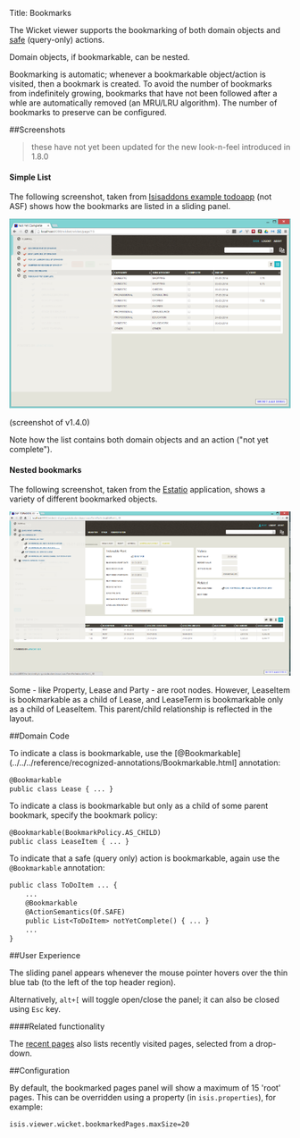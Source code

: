 Title: Bookmarks

The Wicket viewer supports the bookmarking of both domain objects and [safe](../../../reference/recognized-annotations/ActionSemantics.html) (query-only) actions.  

Domain objects, if bookmarkable, can be nested.

Bookmarking is automatic; whenever a bookmarkable object/action is visited, then a bookmark is created.  To avoid the number of bookmarks from indefinitely growing, bookmarks that have not been followed after a whle are automatically removed (an MRU/LRU algorithm).  The number of bookmarks to preserve can be configured.

##Screenshots

> these have not yet been updated for the new look-n-feel introduced in 1.8.0

#### Simple List

The following screenshot, taken from [Isisaddons example todoapp](https://github.com/isisaddons/isis-app-todoapp) (not ASF) shows how the bookmarks are listed in a sliding panel.

<a href="images/bookmarks/bookmarked-pages-panel.png"><img src="images/bookmarks/bookmarked-pages-panel-940.png"/></a>

(screenshot of v1.4.0)

Note how the list contains both domain objects and an action ("not yet complete").

#### Nested bookmarks

The following screenshot, taken from the [Estatio](https://github.com/estatio/estatio) application, shows a variety of different bookmarked objects.  

<a href="images/bookmarks/bookmarked-pages-panel-estatio.png"><img src="images/bookmarks/bookmarked-pages-panel-estatio-940.png"/></a>

Some - like Property, Lease and Party - are root nodes.  However, LeaseItem is bookmarkable as a child of Lease, and LeaseTerm is bookmarkable only as a child of LeaseItem.  This parent/child relationship is reflected in the layout.

##Domain Code

To indicate a class is bookmarkable, use the [@Bookmarkable](../../../reference/recognized-annotations/Bookmarkable.html] annotation:

    @Bookmarkable
    public class Lease { ... }

To indicate a class is bookmarkable but only as a child of some parent bookmark, specify the bookmark policy:

    @Bookmarkable(BookmarkPolicy.AS_CHILD)
    public class LeaseItem { ... }
    
To indicate that a safe (query only) action is bookmarkable, again use the `@Bookmarkable` annotation:

    public class ToDoItem ... {
        ...
        @Bookmarkable
        @ActionSemantics(Of.SAFE)
        public List<ToDoItem> notYetComplete() { ... }
        ...
    }

##User Experience

The sliding panel appears whenever the mouse pointer hovers over the thin blue tab (to the left of the top header region).

Alternatively, `alt+[` will toggle open/close the panel; it can also be closed using `Esc` key.

####Related functionality

The [recent pages](./recent-pages.html) also lists recently visited pages, selected from a drop-down.

##Configuration

By default, the bookmarked pages panel will show a maximum of 15 'root' pages.  This can be overridden using a property (in `isis.properties`), for example:

    isis.viewer.wicket.bookmarkedPages.maxSize=20

